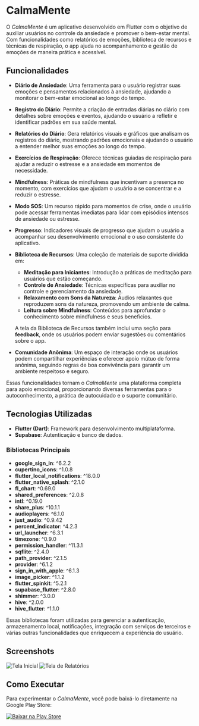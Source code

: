 # CalmaMente
O *CalmaMente* é um aplicativo desenvolvido em Flutter com o objetivo de auxiliar usuários no controle da ansiedade e promover o bem-estar mental. Com funcionalidades como relatórios de emoções, biblioteca de recursos e técnicas de respiração, o app ajuda no acompanhamento e gestão de emoções de maneira prática e acessível.

## Funcionalidades
- **Diário de Ansiedade**: Uma ferramenta para o usuário registrar suas emoções e pensamentos relacionados à ansiedade, ajudando a monitorar o bem-estar emocional ao longo do tempo.

- **Registro do Diário**: Permite a criação de entradas diárias no diário com detalhes sobre emoções e eventos, ajudando o usuário a refletir e identificar padrões em sua saúde mental.

- **Relatórios do Diário**: Gera relatórios visuais e gráficos que analisam os registros do diário, mostrando padrões emocionais e ajudando o usuário a entender melhor suas emoções ao longo do tempo.

- **Exercícios de Respiração**: Oferece técnicas guiadas de respiração para ajudar a reduzir o estresse e a ansiedade em momentos de necessidade.

- **Mindfulness**: Práticas de mindfulness que incentivam a presença no momento, com exercícios que ajudam o usuário a se concentrar e a reduzir o estresse.

- **Modo SOS**: Um recurso rápido para momentos de crise, onde o usuário pode acessar ferramentas imediatas para lidar com episódios intensos de ansiedade ou estresse.

- **Progresso**: Indicadores visuais de progresso que ajudam o usuário a acompanhar seu desenvolvimento emocional e o uso consistente do aplicativo.

- **Biblioteca de Recursos**: Uma coleção de materiais de suporte dividida em:
  - **Meditação para Iniciantes**: Introdução a práticas de meditação para usuários que estão começando.
  - **Controle de Ansiedade**: Técnicas específicas para auxiliar no controle e gerenciamento da ansiedade.
  - **Relaxamento com Sons da Natureza**: Áudios relaxantes que reproduzem sons da natureza, promovendo um ambiente de calma.
  - **Leitura sobre Mindfulness**: Conteúdos para aprofundar o conhecimento sobre mindfulness e seus benefícios.
  
  A tela da Biblioteca de Recursos também inclui uma seção para **feedback**, onde os usuários podem enviar sugestões ou comentários sobre o app.

- **Comunidade Anônima**: Um espaço de interação onde os usuários podem compartilhar experiências e oferecer apoio mútuo de forma anônima, seguindo regras de boa convivência para garantir um ambiente respeitoso e seguro.

Essas funcionalidades tornam o *CalmaMente* uma plataforma completa para apoio emocional, proporcionando diversas ferramentas para o autoconhecimento, a prática de autocuidado e o suporte comunitário.


## Tecnologias Utilizadas
- **Flutter (Dart)**: Framework para desenvolvimento multiplataforma.
- **Supabase**: Autenticação e banco de dados.

### Bibliotecas Principais
- **google_sign_in**: ^6.2.2
- **cupertino_icons**: ^1.0.8
- **flutter_local_notifications**: ^18.0.0
- **flutter_native_splash**: ^2.1.0
- **fl_chart**: ^0.69.0
- **shared_preferences**: ^2.0.8
- **intl**: ^0.19.0
- **share_plus**: ^10.1.1
- **audioplayers**: ^6.1.0
- **just_audio**: ^0.9.42
- **percent_indicator**: ^4.2.3
- **url_launcher**: ^6.3.1
- **timezone**: ^0.9.0
- **permission_handler**: ^11.3.1
- **sqflite**: ^2.4.0
- **path_provider**: ^2.1.5
- **provider**: ^6.1.2
- **sign_in_with_apple**: ^6.1.3
- **image_picker**: ^1.1.2
- **flutter_spinkit**: ^5.2.1
- **supabase_flutter**: ^2.8.0
- **shimmer**: ^3.0.0
- **hive**: ^2.0.0
- **hive_flutter**: ^1.1.0

Essas bibliotecas foram utilizadas para gerenciar a autenticação, armazenamento local, notificações, integração com serviços de terceiros e várias outras funcionalidades que enriquecem a experiência do usuário.


## Screenshots
![Tela Inicial](docs/tela_inicial.png)
![Tela de Relatórios](docs/tela_relatorio.png)

## Como Executar
Para experimentar o *CalmaMente*, você pode baixá-lo diretamente na Google Play Store:

[![Baixar na Play Store](https://img.shields.io/badge/Baixar%20na%20Play%20Store-4285F4?style=for-the-badge&logo=google-play&logoColor=white)](AINDA_NÃO_ESTÁ_DISPONIBILIZADO_NA_PLAYSTORE)

